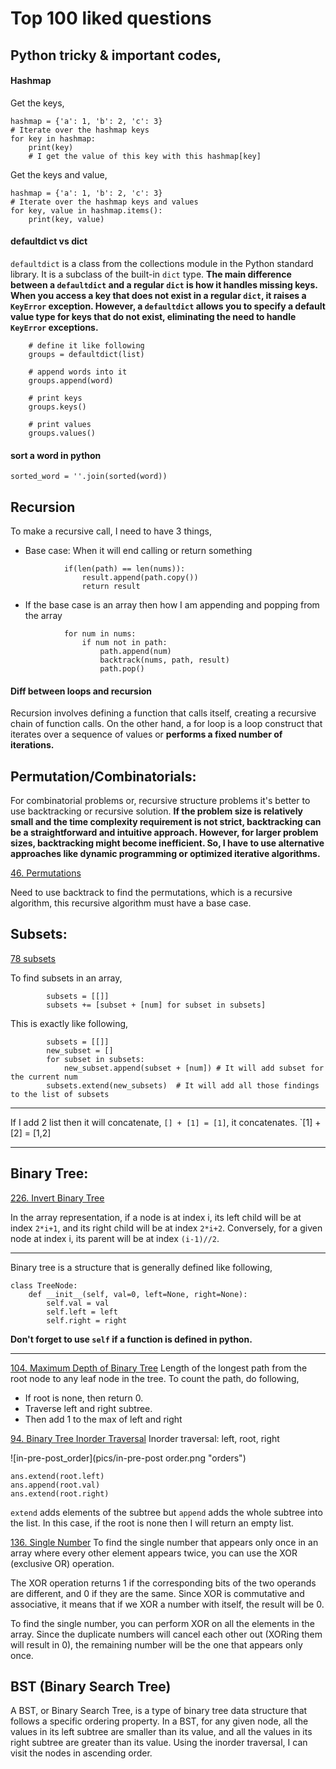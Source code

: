 # Top 100 liked questions

## Python tricky & important codes,

#### Hashmap
Get the keys,
```
hashmap = {'a': 1, 'b': 2, 'c': 3}
# Iterate over the hashmap keys
for key in hashmap:
    print(key)
    # I get the value of this key with this hashmap[key]
```
Get the keys and value,
```
hashmap = {'a': 1, 'b': 2, 'c': 3}
# Iterate over the hashmap keys and values
for key, value in hashmap.items():
    print(key, value)
```

#### defaultdict vs dict
`defaultdict` is a class from the collections module in the Python standard library. It is a subclass of the built-in `dict` type. **The main difference between a `defaultdict` and a regular `dict` is how it handles missing keys. When you access a key that does not exist in a regular `dict`, it raises a `KeyError` exception. However, a `defaultdict` allows you to specify a default value type for keys that do not exist, eliminating the need to handle `KeyError` exceptions.**
```
	# define it like following
	groups = defaultdict(list)
	
	# append words into it
	groups.append(word)
		
	# print keys
	groups.keys()

	# print values
	groups.values()
```

#### sort a word in python
```
sorted_word = ''.join(sorted(word))
```

## Recursion
To make a recursive call, I need to have 3 things,
* Base case: When it will end calling or return something
```
            if(len(path) == len(nums)):
                result.append(path.copy())
                return result
```

* If the base case is an array then how I am appending and popping from the array
```
            for num in nums:
                if num not in path:
                    path.append(num)
                    backtrack(nums, path, result)
                    path.pop()
```

#### Diff between loops and recursion
Recursion involves defining a function that calls itself, creating a recursive chain of function calls. 
On the other hand, a for loop is a loop construct that iterates over a sequence of values or **performs a fixed number of iterations.**


## Permutation/Combinatorials:
For combinatorial problems or, recursive structure problems it's better to use backtracking or recursive solution. 
**If the problem size is relatively small and the time complexity requirement is not strict, backtracking can be a straightforward and intuitive approach. However, for larger problem sizes, backtracking might become inefficient. So, I have to use alternative approaches like dynamic programming or optimized iterative algorithms.**


[46. Permutations](https://leetcode.com/problems/permutations/description/)

Need to use backtrack to find the permutations, which is a recursive algorithm, this recursive algorithm must have a base case. 

## Subsets:
[78 subsets](https://leetcode.com/problems/subsets/)

To find subsets in an array,
```
		subsets = [[]]
		subsets += [subset + [num] for subset in subsets]
```
This is exactly like following,
```
		subsets = [[]]
		new_subset = []
		for subset in subsets:
			new_subset.append(subset + [num]) # It will add subset for the current num
		subsets.extend(new_subsets)  # It will add all those findings to the list of subsets 
```
***
If I add 2 list then it will concatenate,
	`[] + [1] = [1]`, it concatenates.
	`[1] + [2] = [1,2]
***


## Binary Tree: 
[226. Invert Binary Tree](https://leetcode.com/problems/invert-binary-tree/)

In the array representation, if a node is at index i, 
	its left child will be at index `2*i+1`, and 
	its right child will be at index `2*i+2`. 
	Conversely, for a given node at index i, its parent will be at index `(i-1)//2`.

---
Binary tree is a structure that is generally defined like following,
```
class TreeNode:
    def __init__(self, val=0, left=None, right=None):
        self.val = val
        self.left = left
        self.right = right
```
**Don't forget to use `self` if a function is defined in python.**

---

[104. Maximum Depth of Binary Tree](https://leetcode.com/problems/maximum-depth-of-binary-tree/)
Length of the longest path from the root node to any leaf node in the tree. 
To count the path, do following,
* If root is none, then return 0. 
* Traverse left and right subtree.
* Then add 1 to the max of left and right

[94. Binary Tree Inorder Traversal](https://leetcode.com/problems/binary-tree-inorder-traversal/description/)
Inorder traversal: left, root, right

![in-pre-post_order](pics/in-pre-post order.png "orders")

```
ans.extend(root.left)
ans.append(root.val)
ans.extend(root.right)
```
`extend` adds elements of the subtree but `append` adds the whole subtree into the list. In this case, if the root is none then I will return an empty list. 


[136. Single Number](https://leetcode.com/problems/single-number/description/)
To find the single number that appears only once in an array where every other element appears twice, you can use the XOR (exclusive OR) operation.

The XOR operation returns 1 if the corresponding bits of the two operands are different, and 0 if they are the same. Since XOR is commutative and associative, it means that if we XOR a number with itself, the result will be 0.

To find the single number, you can perform XOR on all the elements in the array. Since the duplicate numbers will cancel each other out (XORing them will result in 0), the remaining number will be the one that appears only once.


## BST (Binary Search Tree)
A BST, or Binary Search Tree, is a type of binary tree data structure that follows a specific ordering property. In a BST, for any given node, all the values in its left subtree are smaller than its value, and all the values in its right subtree are greater than its value.
Using the inorder traversal, I can visit the nodes in ascending order.
